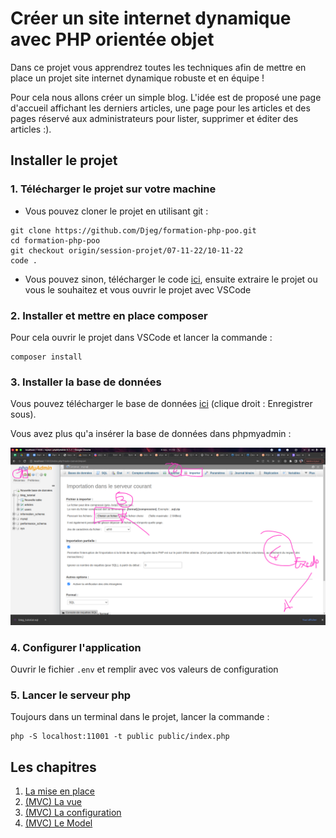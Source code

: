 # Créer un site internet dynamique avec PHP orientée objet

Dans ce projet vous apprendrez toutes les techniques afin de mettre
en place un projet site internet dynamique robuste et en équipe !

Pour cela nous allons créer un simple blog. L'idée est de proposé
une page d'accueil affichant les derniers articles, une page pour les
articles et des pages réservé aux administrateurs pour lister, supprimer et
éditer des articles :).

## Installer le projet

### 1. Télécharger le projet sur votre machine

- Vous pouvez cloner le projet en utilisant git :

```
git clone https://github.com/Djeg/formation-php-poo.git
cd formation-php-poo
git checkout origin/session-projet/07-11-22/10-11-22
code .
```

- Vous pouvez sinon, télécharger le code [ici](https://github.com/Djeg/formation-php-poo/archive/refs/heads/session-projet/07-11-22/10-11-22.zip),
  ensuite extraire le projet ou vous le souhaitez et vous ouvrir le projet avec VSCode

### 2. Installer et mettre en place composer

Pour cela ouvrir le projet dans VSCode et lancer la commande :

```
composer install
```

### 3. Installer la base de données

Vous pouvez télécharger le base de données [ici](https://raw.githubusercontent.com/Djeg/formation-php-poo/session-projet/07-11-22/10-11-22/assets/blog_tutorial.sql) (clique droit : Enregistrer sous).

Vous avez plus qu'a insérer la base de données dans phpmyadmin :

![phpmyadmin](./assets/phpmyadmin.png)

### 4. Configurer l'application

Ouvrir le fichier `.env` et remplir avec vos valeurs de configuration

### 5. Lancer le serveur php

Toujours dans un terminal dans le projet, lancer la commande :

```
php -S localhost:11001 -t public public/index.php
```

## Les chapitres

1. [La mise en place](./assets/cours/mise-en-place.md)
2. [(MVC) La vue](./assets/cours/vue.md)
3. [(MVC) La configuration](./assets/cours/configuration.md)
4. [(MVC) Le Model](./assets/cours/model.md)
